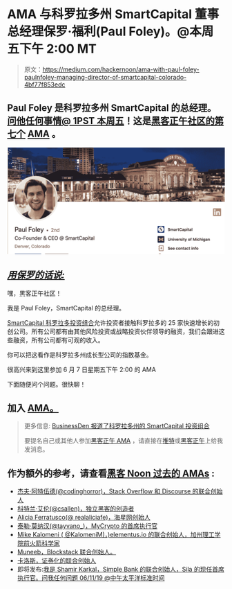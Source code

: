 # AMA 与科罗拉多州 SmartCapital 董事总经理保罗·福利(Paul Foley)。@本周五下午 2:00 MT

> 原文：<https://medium.com/hackernoon/ama-with-paul-foley-paulnfoley-managing-director-of-smartcapital-colorado-4bf77f853edc>

## Paul Foley 是科罗拉多州 SmartCapital 的总经理。[问他任何事情@ 1PST 本周五](https://community.hackernoon.com/t/i-am-paul-foley-paulnfoley-managing-director-of-smartcapital-colorado-ask-me-anything-06-07-2-00-pm-mt/3161/9)！这是[黑客正午社区的第七个](https://community.hackernoon.com/) [AMA](https://community.hackernoon.com/c/ama) 。

![](img/bbff5131453dfbbf409f8733429d0386.png)

## [*用保罗的话说:*](https://community.hackernoon.com/t/i-am-paul-foley-paulnfoley-managing-director-of-smartcapital-colorado-ask-me-anything-06-07-2-00-pm-mt/3161)

嘿，黑客正午社区！

我是 Paul Foley，SmartCapital 的总经理。

[SmartCapital 科罗拉多投资组合](https://t.sidekickopen10.com/s1t/c/5/f18dQhb0S7lM8dDMPbW2n0x6l2B9nMJN7t5X-FdSD1CW1pgJmW1pNgd4Tkl1Z5dnbMM103?t=https%3A%2F%2Fwww.colorado.capital%2F&si=7000000000442546&pi=730749fa-da8e-4d7b-ddea-1884e1ac8991)允许投资者接触科罗拉多的 25 家快速增长的初创公司。所有公司都有由其他风险投资或战略投资伙伴领导的融资，我们会跟进这些融资，所有公司都有可观的收入。

你可以把这看作是科罗拉多州成长型公司的指数基金。

很高兴来到这里参加 6 月 7 日星期五下午 2:00 的 AMA

下面随便问个问题。很快聊！

## 加入 [AMA。](https://community.hackernoon.com/t/i-am-paul-foley-paulnfoley-managing-director-of-smartcapital-colorado-ask-me-anything-06-07-2-00-pm-mt/3161)

> 更多信息: [BusinessDen 报道了科罗拉多州的 SmartCapital 投资组合](https://t.sidekickopen10.com/s1t/c/5/f18dQhb0S7lM8dDMPbW2n0x6l2B9nMJN7t5X-FdSD1CW1pgJmW1pNgd4Tkl1Z5dnbMM103?t=https%3A%2F%2Fbusinessden.com%2F2019%2F05%2F07%2Fnew-angel-fund-wants-to-invest-only-in-colorado%2F&si=7000000000442546&pi=730749fa-da8e-4d7b-ddea-1884e1ac8991)
> 
> 要提名自己或其他人参加[黑客正午 AMA](https://community.hackernoon.com/c/ama) ，请直接在[推特](https://twitter.com/DavidSmooke)或[黑客正午](https://community.hackernoon.com/u/David)上给我发消息。

## 作为额外的参考，请查看[黑客 Noon 过去的 AMAs](https://community.hackernoon.com/c/ama) :

*   [杰夫·阿特伍德(@codinghorror)，Stack Overflow 和 Discourse 的联合创始人](https://community.hackernoon.com/t/i-am-jeff-atwood-codinghorror-co-founder-of-stack-overflow-and-discourse-ask-me-anything-4-8-noon-pst/1800)
*   [科特兰·艾伦(@csallen)，独立黑客的创造者](https://community.hackernoon.com/t/im-courtland-allen-creator-of-indie-hackers-ask-me-anything-thu-apr-18-noon-pst/1945)
*   [Alicia Ferratusco(@ realaliciafe)，海星网创始人](https://community.hackernoon.com/t/i-am-alicia-ferratusco-realaliciafe-founder-of-starfish-network-ask-me-anything-5-9-noon-pst/2417)
*   [泰勒·莫纳汉(@tayvano_)，MyCrypto 的首席执行官](https://community.hackernoon.com/t/im-taylor-monahan-ceo-of-mycrypto-ask-me-anything-5-16-12pm-pst/2597)
*   [Mike Kalomeni ( @KalomeniM)，)elementus.io 的联合创始人，加州理工学院前火箭科学家](https://community.hackernoon.com/t/i-am-mike-kalomeni-kalomenim-cofounder-of-elementus-io-and-former-rocket-scientist-at-caltech-ask-me-anything-05-23-12pm-pst/2721)
*   [Muneeb，Blockstack 联合创始人。](https://community.hackernoon.com/t/im-muneeb-co-founder-of-blockstack-ask-me-anything-noon-pst-5-28-19/2808)
*   [卡洛斯，证券化的联合创始人](https://community.hackernoon.com/t/i-m-carlos-co-founder-of-securitize-ask-me-anything-noon-pst-5-31-19/2912)
*   即将发布:[我是 Shamir Karkal，Simple Bank 的联合创始人，Sila 的现任首席执行官。问我任何问题 06/11/19 @中午太平洋标准时间](https://community.hackernoon.com/t/i-am-shamir-karkal-co-founder-of-simple-bank-and-current-ceo-at-sila-ask-me-anything-06-11-19-noon-pst/3158)